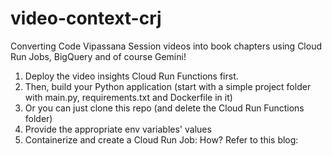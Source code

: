 # video-context-crj
Converting Code Vipassana Session videos into book chapters using Cloud Run Jobs, BigQuery and of course Gemini!

1. Deploy the video insights Cloud Run Functions first.
2. Then, build your Python application (start with a simple project folder with main.py, requirements.txt and Dockerfile in it)
3. Or you can just clone this repo (and delete the Cloud Run Functions folder)
4. Provide the appropriate env variables' values
5. Containerize and create a Cloud Run Job:
   How? Refer to this blog: 
